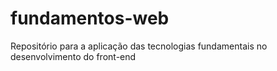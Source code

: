 # fundamentos-web
Repositório para a aplicação das tecnologias fundamentais no desenvolvimento do front-end 
